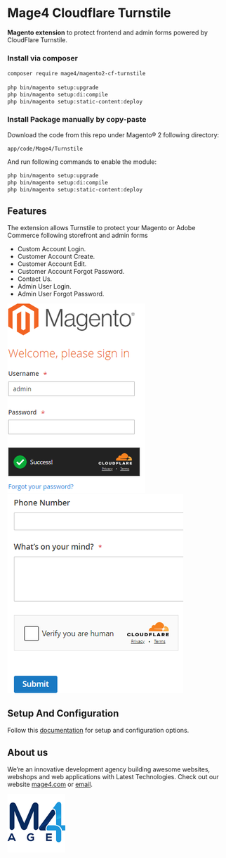 # Mage4 Cloudflare Turnstile

**Magento extension** to protect frontend and admin forms powered by CloudFlare Turnstile.

### Install via composer

```
composer require mage4/magento2-cf-turnstile

php bin/magento setup:upgrade
php bin/magento setup:di:compile
php bin/magento setup:static-content:deploy
```

### Install Package manually by copy-paste

Download the code from this repo under Magento® 2 following directory:

```
app/code/Mage4/Turnstile
``` 
And run following commands to enable the module:
```
php bin/magento setup:upgrade
php bin/magento setup:di:compile
php bin/magento setup:static-content:deploy
```

## Features
The extension allows Turnstile to protect your Magento or Adobe Commerce following storefront and admin forms
- Custom Account Login.
- Customer Account Create.
- Customer Account Edit.
- Customer Account Forgot Password.
- Contact Us.
- Admin User Login.
- Admin User Forgot Password.

<img src="doc/admin-login-short.png">
<img src="doc/contact-short.png">

## Setup And Configuration
Follow this [documentation](doc/configuration.md) for setup and configuration options.

## About us
We’re an innovative development agency building awesome websites, webshops and web applications with Latest Technologies. Check out our website [mage4.com](http://mage4.com/) or [email](mailto:contact@mage4.com).

<img src="doc/mage4_logo.png">
